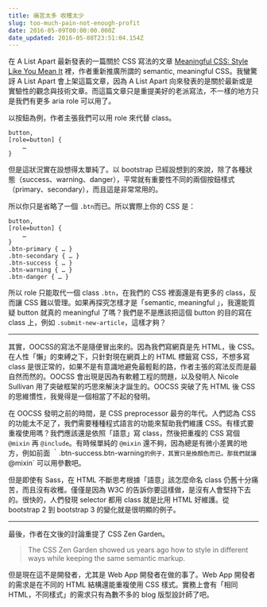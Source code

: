 ```yaml
---
title: 痛苦太多 收穫太少
slug: too-much-pain-not-enough-profit
date: 2016-05-09T00:00:00.000Z
date_updated: 2016-05-08T23:51:04.154Z
---
```


在 A List Apart 最新發表的一篇關於 CSS 寫法的文章 [Meaningful CSS: Style Like You Mean It](http://alistapart.com/article/meaningful-css-style-like-you-mean-it) 裡，作者重新推廣所謂的 semantic, meaningful CSS。我蠻驚訝 A List Apart 會上架這篇文章，因為 A List Apart 向來發表的是關於最新或是實驗性的觀念與技術文章。而這篇文章只是重提美好的老派寫法，不一樣的地方只是我們有更多 aria role 可以用了。

以按鈕為例，作者主張我們可以用 role 來代替 class。

    button,  
    [role=button] {
        … 
    }
    

但是這狀況實在設想得太單純了。以 bootstrap 已經設想到的來說，除了各種狀態（success、warning、danger），平常就有重要性不同的兩個按鈕樣式（primary、secondary），而且這是非常常用的。

所以你只是省略了一個 `.btn`而已。所以實際上你的 CSS 是：

    button,  
    [role=button] {
        … 
    }
    .btn-primary { … }
    .btn-secondary { … }
    .btn-success { … }
    .btn-warning { … }
    .btn-danger { … }
    

所以 role 只能取代一個 class `.btn`，在我們的 CSS 裡面還是有更多的 class，反而讓 CSS 難以管理。如果再探究怎樣才是「semantic, meaningful 」，我還能質疑 button 就真的 meaningful 了嗎？我們是不是應該把這個 button 的目的寫在 class 上，例如 `.submit-new-article`，這樣才夠？

---

其實，OOCSS的寫法不是隨便冒出來的。因為我們寫網頁是先 HTML，後 CSS。在人性「懶」的束縛之下，只針對現在網頁上的 HTML 標籤寫 CSS，不想多寫 class 是很正常的，如果不是有意識地避免最輕鬆的路，作者主張的寫法反而是最自然而然的。OOCSS 會出現是因為有軟體工程的問題，以及發明人 Nicole Sullivan 用了突破框架的巧思來解決才誕生的。OOCSS 突破了先 HTML 後 CSS 的思維慣性，我覺得是一個相當了不起的發明。

在 OOCSS 發明之前的時間，是 CSS preprocessor 最夯的年代。人們認為 CSS 的功能太不足了，我們需要種種程式語言的功能來幫助我們維護 CSS。有樣式要重複使用嗎？我們應該還是依照「語意」寫 class，然後把重複的 CSS 寫個 `@mixin` 再 `@include`。有時候單純的 `@mixin` 還不夠，因為總是有微小差異的地方，例如前面 ｀.btn-success.btn-warning`的例子，其實只是換顏色而已。那我們就讓`@mixin` 可以用參數吧。

但是即使有 Sass，在 HTML 不斷思考根據「語意」該怎麼命名 class 仍舊十分痛苦，而且沒有收穫。僅僅是因為 W3C 的告訴你要這樣做，是沒有人會堅持下去的。很快的，人們發現 selector 都用 class 就是比用 HTML 好維護。從 bootstrap 2 到 bootstrap 3 的變化就是很明顯的例子。

---

最後，作者在文後的討論重提了 CSS Zen Garden。

> The CSS Zen Garden showed us years ago how to style in different ways while keeping the same semantic markup.

但是現在這不是開發者，尤其是 Web App 開發者在做的事了。Web App 開發者的需求是在不同的 HTML 結構還能重複使用 CSS 樣式。實務上會有「相同HTML，不同樣式」的需求只有為數不多的 blog 版型設計師了吧。
